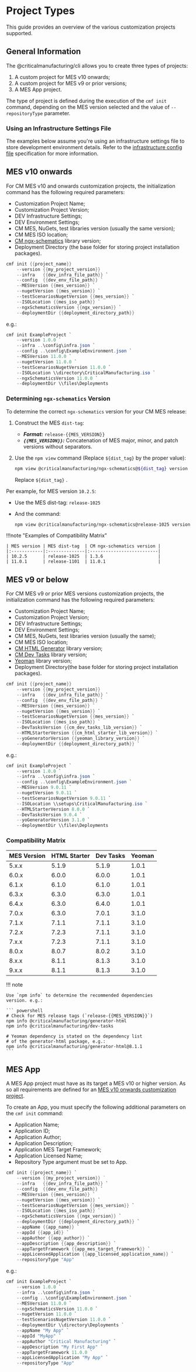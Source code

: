 # Project Types

This guide provides an overview of the various customization projects supported.

## General Information

The @criticalmanufacturing/cli allows you to create three types of projects:

1. A custom project for MES v10 onwards;
1. A custom project for MES v9 or prior versions;
1. A MES App project.

The type of project is defined during the execution of the `cmf init`
command, depending on the MES version selected and the value of
`--repositoryType` parameter.

### Using an Infrastructure Settings File

The examples below assume you're using an infrastructure settings file to store development environment details. Refer to the [infrastructure config file](../../../03-explore/config-files/infrastructure.json/index.md) specification for more information.

## MES v10 onwards

For CM MES v10 and onwards customization projects, the initialization command has the following required parameters:

* Customization Project Name;
* Customization Project Version;
* DEV Infrastructure Settings;
* DEV Environment Settings;
* CM MES, NuGets, test libraries version (usually the same version);
* CM MES ISO location;
* [CM ngx-schematics](https://github.com/criticalmanufacturing/ngx-schematics) library version;
* Deployment Directory (the base folder for storing project installation packages).

```PowerShell
cmf init {{project_name}} 
    --version {{my_project_version}} 
    --infra   {{dev_infra_file_path}} `
    --config  {{dev_env_file_path}} `
    --MESVersion {{mes_version}} `
    --nugetVersion {{mes_version}} `
    --testScenariosNugetVersion {{mes_version}} `
    --ISOLocation {{mes_iso_path}} `
    --ngxSchematicsVersion {{ngx_version}} `
    --deploymentDir {{deployment_directory_path}}
```

e.g.:

```PowerShell
cmf init ExampleProject `
    --version 1.0.0 `
    --infra ..\config\infra.json `
    --config ..\config\ExampleEnvironment.json `
    --MESVersion 11.0.0 `
    --nugetVersion 11.0.0 `
    --testScenariosNugetVersion 11.0.0 `
    --ISOLocation \\directory\CriticalManufacturing.iso `
    --ngxSchematicsVersion 11.0.0 `
    --deploymentDir \\files\Deployments
```

### Determining `ngx-schematics` Version

To determine the correct `ngx-schematics` version for your CM MES release:

1. Construct the MES `dist-tag`:

    * ***Format:*** `release-{{MES_VERSION}}` 
    * ***`{{MES_VERSION}}`:*** Concatenation of MES major, minor, and patch versions without separators.

2. Use the `npm view` command (Replace `${dist_tag}` by the proper value):

    ```bash
    npm view @criticalmanufacturing/ngx-schematics@${dist_tag} version
    ```

    Replace `${dist_tag}` .

Per example, for MES version `10.2.5`:

* Use the MES dist-tag: `release-1025`
* And the command:

   ```bash
   npm view @criticalmanufacturing/ngx-schematics@release-1025 version 
   ```

!!!note "Examples of Compatibility Matrix"

    | MES version | MES dist-tag  | CM ngx-schematics version |
    |:------------|:--------------|:--------------------------|
    | 10.2.5      | release-1025  | 1.3.6                     |
    | 11.0.1      | release-1101  | 11.0.1                    |

## MES v9 or below

For CM MES v9 or prior MES versions customization projects,
the initialization command has the following required parameters:

* Customization Project Name;
* Customization Project Version;
* DEV Infrastructure Settings;
* DEV Environment Settings;
* CM MES, NuGets, test libraries version (usually the same);
* CM MES ISO location;
* [CM HTML Generator](https://www.npmjs.com/package/@criticalmanufacturing/generator-html) library version;
* [CM Dev Tasks](https://www.npmjs.com/package/@criticalmanufacturing/dev-tasks) library version;
* [Yeoman](https://yeoman.io/) library version;
* Deployment Directory(the base folder for storing project installation packages).

``` powershell
cmf init {{project_name}} 
    --version {{my_project_version}} 
    --infra   {{dev_infra_file_path}} `
    --config  {{dev_env_file_path}} `
    --MESVersion {{mes_version}} `
    --nugetVersion {{mes_version}} `
    --testScenariosNugetVersion {{mes_version}} `
    --ISOLocation {{mes_iso_path}} `
    --DevTasksVersion {{cm_dev_tasks_lib_version}} `
    --HTMLStarterVersion {{cm_html_starter_lib_version}} `
    --yoGeneratorVersion {{yeoman_library_version}} `
    --deploymentDir {{deployment_directory_path}} `
```

e.g.:

``` powershell
cmf init ExampleProject `
    --version 1.0.0 `
    --infra ..\config\infra.json `
    --config ..\config\ExampleEnvironment.json `
    --MESVersion 9.0.11 `
    --nugetVersion 9.0.11 `
    --testScenariosNugetVersion 9.0.11 `
    --ISOLocation \\setups\CriticalManufacturing.iso `
    --HTMLStarterVersion 8.0.0 `
    --DevTasksVersion 9.0.4 `
    --yoGeneratorVersion 3.1.0 `
    --deploymentDir \\files\Deployments
```

### Compatibility Matrix

| MES Version | HTML Starter | Dev Tasks  | Yeoman  |
|:------------|:-------------|:-----------|:--------|
| 5.x.x       | 5.1.9        | 5.1.9      | 1.0.1   |
| 6.0.x       | 6.0.0        | 6.0.0      | 1.0.1   |
| 6.1.x       | 6.1.0        | 6.1.0      | 1.0.1   |
| 6.3.x       | 6.3.0        | 6.3.0      | 1.0.1   |
| 6.4.x       | 6.3.0        | 6.4.0      | 1.0.1   |
| 7.0.x       | 6.3.0        | 7.0.1      | 3.1.0   |
| 7.1.x       | 7.1.1        | 7.1.1      | 3.1.0   |
| 7.2.x       | 7.2.3        | 7.1.1      | 3.1.0   |
| 7.x.x       | 7.2.3        | 7.1.1      | 3.1.0   |
| 8.0.x       | 8.0.7        | 8.0.2      | 3.1.0   |
| 8.x.x       | 8.1.1        | 8.1.3      | 3.1.0   |
| 9.x.x       | 8.1.1        | 8.1.3      | 3.1.0   |

!!! note

    Use `npm info` to determine the recommended dependencies
    version. e.g.:
    
    ``` powershell
    # Check for MES release tags (`release-{{MES_VERSION}}`)
    npm info @criticalmanufacturing/generator-html
    npm info @criticalmanufacturing/dev-tasks
    
    # Yeoman dependency is stated on the dependency list
    # of the generator-html package, e.g.:
    npm info @criticalmanufacturing/generator-html@8.1.1
    ```

## MES App

A MES App project must have as its target a MES v10 or higher version.
As so all requirements are defined for an [MES v10 onwards customization project](#mes-v10-onwards).

To create an App, you must specify the following additional parameters on the `cmf init` command:

  * Application Name;
  * Application ID;
  * Application Author;
  * Application Description;
  * Application MES Target Framework;
  * Application Licensed Name;
  * Repository Type argument must be set to App.

``` powershell
cmf init {{project_name}} `
    --version {{my_project_version}} ` 
    --infra   {{dev_infra_file_path}} `
    --config  {{dev_env_file_path}} `
    --MESVersion {{mes_version}} `
    --nugetVersion {{mes_version}} `
    --testScenariosNugetVersion {{mes_version}} `
    --ISOLocation {{mes_iso_path}} `
    --ngxSchematicsVersion {{ngx_version}} `
    --deploymentDir {{deployment_directory_path}} `
    --appName {{app_name}} `
    --appId {{app_id}} `
    --appAuthor {{app_author}} `
    --appDescription {{app_description}} `
    --appTargetFramework {{app_mes_target_framework}} `
    --appLicensedApplication {{app_licensed_application_name}} `
    --repositoryType "App"
```

e.g.:

``` powershell
cmf init ExampleProject `
    --version 1.0.0 `
    --infra ..\config\infra.json `
    --config ..\config\ExampleEnvironment.json `
    --MESVersion 11.0.0 `
    --ngxSchematicsVersion 11.0.0 `
    --nugetVersion 11.0.0 `
    --testScenariosNugetVersion 11.0.0 `
    --deploymentDir \\directory\Deployments `
    --appName "My App" `
    --appId "MyApp" `
    --appAuthor "Critical Manufacturing" `
    --appDescription "My First App" `
    --appTargetFramework 11.0.0 `
    --appLicensedApplication "My App" `
    --repositoryType "App"
```

